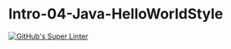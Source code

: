 # Intro-04-Java-HelloWorldStyle
[![GitHub's Super Linter](https://github.com/ICS4U-Programming-KevinC/Intro-04-Java-HelloWorldStyle/workflows/GitHub's%20Super%20Linter/badge.svg)](https://github.com/ICS4U-Programming-KevinC/Intro-04-Java-HelloWorldStyle/actions)
